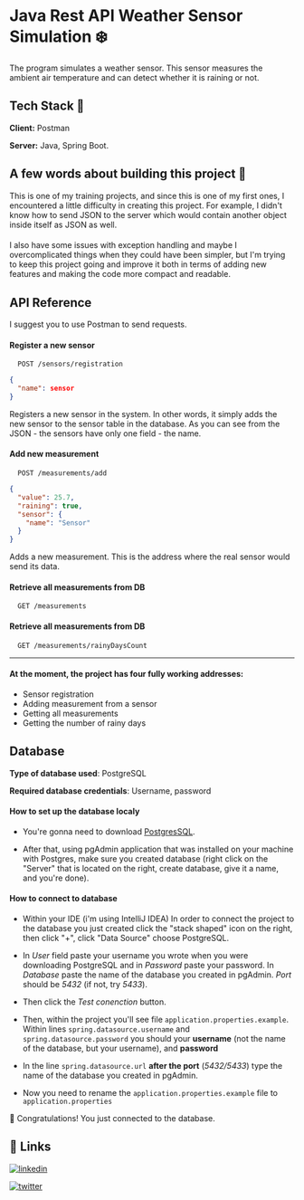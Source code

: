 
# Java Rest API Weather Sensor Simulation ❄️

The program simulates a weather sensor. This sensor measures the ambient air temperature and can detect whether it is raining or not.

## Tech Stack 🔧

**Client:** Postman

**Server:** Java, Spring Boot.


## A few words about building this project 🍃
This is one of my training projects, and since this is one of my first ones, I encountered a little difficulty in creating this project. For example, I didn't know how to send JSON to the server which would contain another object inside itself as JSON as well. 
#### 

I also have some issues with exception handling and maybe I overcomplicated things when they could have been simpler, but I'm trying to keep this project going and improve it both in terms of adding new features and making the code more compact and readable.

## API Reference
I suggest you to use Postman to send requests.
#### Register a new sensor



```http
  POST /sensors/registration
```

```json
{
  "name": sensor
}
```

Registers a new sensor in the system. In other words, it simply adds the new sensor to the sensor table in the database. As you can see from the JSON - the sensors have only one field - the name.

#### Add new measurement
```http
  POST /measurements/add
```

```json
{
  "value": 25.7,
  "raining": true,
  "sensor": {
    "name": "Sensor"
  }
}
```
Adds a new measurement. This is the address where the real sensor would send its data.

#### Retrieve all measurements from DB
```http
  GET /measurements
```

#### Retrieve all measurements from DB
```http
  GET /measurements/rainyDaysCount
```
------
#### At the moment, the project has four fully working addresses: 
- Sensor registration
- Adding measurement from a sensor
- Getting all measurements
- Getting the number of rainy days

## Database
**Type of database used**: PostgreSQL

**Required database credentials**: Username, password

#### How to set up the database localy
- You're gonna need to download [PostgresSQL](https://www.postgresql.org/download/). 

- After that, using pgAdmin application that was installed on your machine with Postgres, make sure you created database (right click on the "Server" that is located on the right, create database, give it a name, and you're done).

#### How to connect to database

- Within your IDE (i'm using IntelliJ IDEA) In order to connect the project to the database you just created click the "stack shaped" icon on the right, then click "+", click "Data Source" choose PostgreSQL. 
- In _User_ field paste your username you wrote when you were downloading PostgreSQL and in _Password_ paste your password. In _Database_ paste the name of the database you created in pgAdmin. _Port_ should be _5432_ (if not, try _5433_). 

- Then click the _Test conenction_ button.

- Then, within the project you'll see file `application.properties.example`. Within lines `spring.datasource.username` and `spring.datasource.password` you should your __username__ (not the name of the database, but your username), and __password__

- In the line `spring.datasource.url` __after the port__ (_5432/5433_) type the name of the database you created in pgAdmin.

- Now you need to rename the `application.properties.example` file to `application.properties`

🥳 Congratulations! You just connected to the database.
## 🔗 Links
[![linkedin](https://img.shields.io/badge/instagram-E1306C?style=for-the-badge&logo=instagram&logoColor=white)](https://www.linkedin.com/)

[![twitter](https://img.shields.io/badge/twitter-1DA1F2?style=for-the-badge&logo=twitter&logoColor=white)](https://twitter.com/westernthug)

